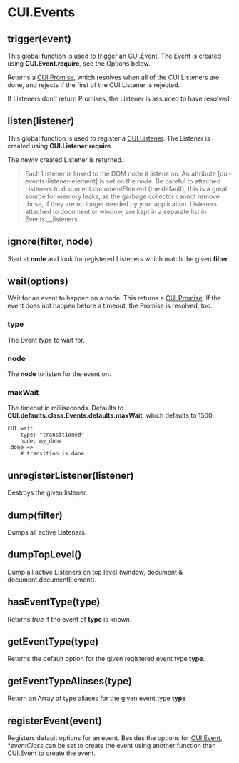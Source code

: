 # CUI.Events

## trigger\(event\)

This global function is used to trigger an [CUI.Event](event.md). The Event is created using **CUI.Event.require**, see the Options below.

Returns a [CUI.Promise](deferred.md), which resolves when all of the CUI.Listeners are done, and rejects if the first of the CUI.Listener is rejected.

If Listeners don't return Promises, the Listener is assumed to have resolved.

## listen\(listener\)

This global function is used to register a [CUI.Listener](listener.md). The Listener is created using **CUI.Listener.require**.

The newly created Listener is returned.

> Each Listener is linked to the DOM node it listens on. An attribute \[cui-events-listener-element\] is set on the node. Be careful to attached Listeners to document.documentElement \(the default\), this is a great source for memory leaks, as the garbage collector cannot remove those, if they are no longer needed by your application. Listeners attached to document or window, are kept in a separate list in Events.__listeners.

## ignore\(filter, node\)

Start at **node** and look for registered Listeners which match the given **filter**.

## wait\(options\)

Wait for an event to happen on a node. This returns a [CUI.Promise](deferred.md#Promise). If the event does not happen before a timeout, the Promise is resolved, too.

### type

The Event _type_ to wait for.

### node

The **node** to listen for the event on.

### maxWait

The timeout in milliseconds. Defaults to **CUI.defaults.class.Events.defaults.maxWait**, which defaults to 1500.

```
CUI.wait
    type: "transitioned"
    node: my_done
.done =>
    # transition is done
```

## unregisterListener\(listener\)

Destroys the given listener.

## dump(filter)

Dumps all active Listeners.

## dumpTopLevel()

Dump all active Listeners on top level (window, document & document.documentElement).

## hasEventType(type)

Returns _true_ if the event of **type** is known.

## getEventType(type)

Returns the default option for the given registered event type **type**.

## getEventTypeAliases(type)

Return an Array of type aliases for the given event type **type**

## registerEvent(event)

Registers default options for an event. Besides the options for [CUI.Event](event.md), **eventClass* can be set to create the event using another function than CUI.Event to create the event.







